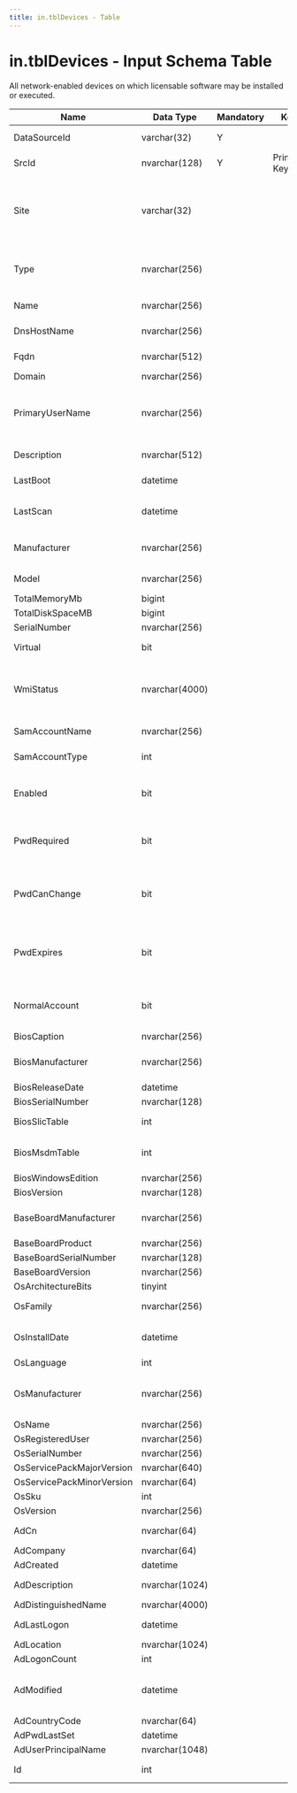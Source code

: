 ```yaml
---
title: in.tblDevices - Table
---
```

# in.tblDevices - Input Schema Table

​All network-enabled devices on which licensable software may be installed or executed.​

| Name                      | Data Type      | Mandatory | Key         | Comment                                                                                                                                         |
|---------------------------|----------------|-----------|-------------|-------------------------------------------------------------------------------------------------------------------------------------------------|
| DataSourceId              | varchar(32)    | Y         |             | Unique ID of the source of this record.|
| SrcI​​d                     | nvarchar(128)  | Y         | Primary Key | Unique ID of the device in its resp. data source|
| Site                      | varchar(32)    |           |             | A free text value the user can provide with the data source to indicate a site, environment, tenant, ​or other category these devices belong to.|
| Type                      | nvarchar(256)  |           |             | Server, Workstation, Mobile, Printer, or other indication of the type of device.|
| Name                      | nvarchar(256)  |           |             | Name of the device in its OS​.|
| DnsHostName               | nvarchar(256)  |           |             | ​​Hostname of the device in DNS, without domain.|
| Fqdn                      | nvarchar(512)  |           |             | Fully Qualified Domain Name.|
| Domain                    | nvarchar(256)  |           |             | Windows- or DNS domain.|
| PrimaryUserName           | nvarchar(256)  |           |             | Username of the user with the most logged on time on this device. Format: domain\user or user@domain.|
| Description               | nvarchar(512)  |           |             | Description of the device in the OS.|
| LastBoot                  | datetime       |           |             | Date and time the device was last booted.|
| LastScan                  | datetime       |           |             | Date and time the device was last scanned by the data source tool.|
| Manufacturer              | nvarchar(256)  |           |             | Must be an actual Manufacturer name or Empty.|
| Model                     | nvarchar(256)  |           |             | Must be an existing Model name or Empty.​|
| TotalMemoryMb             | bigint         |           |             |                                         |
| TotalDiskSpaceMB          | bigint         |           |             |                                         |
| SerialNumber              | nvarchar(256)  |           |             |                                         |
| Virtual                   | bit            |           |             | True if this is a virtual device.​​|
| WmiStatus                 | nvarchar(4000) |           |             | If the device info was retrieved using WMI, outcome of the last WMI scan. See [WMI Return Codes.](https://msdn.microsoft.com/en-us/library/aa394574)|
| SamAccountName            | nvarchar(256)  |           |             | Active Directory SAM-Account-Name attribute.|
| SamAccountType            | int            |           |             | Active Directory SAM-Account-Type property.|
| Enabled                   | bit            |           |             | Based on Active Directory AccountDisabled flag of the UserAccountControl property.|
| PwdRequired               | bit            |           |             | Based on Active Directory PASSWD_NOTREQD flag of the UserAccountControl property.|
| PwdCanChange              | bit            |           |             | Based on Active Directory PASSWD_CANT_CHANGE flag of the UserAccountControl property.|
| PwdExpires                | bit            |           |             | Based on Active Directory DONT_EXPIRE_PASSWORD flag of the UserAccountControl property.|
| NormalAccount             | bit            |           |             | Based on Active Directory NORMAL_ACCOUNT flag of the UserAccountControl property.|
| BiosCaption               | nvarchar(256)  |           |             |                                        |
| BiosManufacturer          | nvarchar(256)  |           |             | Must be an actual Manufacturer name or Empty.|
| BiosReleaseDate           | datetime       |           |             |                                        |
| BiosSerialNumber          | nvarchar(128)  |           |             |                                        |
| BiosSlicTable             | int            |           |             | OEM Activation version stored in ACPI SLIC table.|
| BiosMsdmTable             | int            |           |             | Does OEM Activation has an MSDM table (OA 3.0 or later).|
| BiosWindowsEdition        | nvarchar(256)  |           |             |                                        |
| BiosVersion               | nvarchar(128)  |           |             |                                        |
| BaseBoardManufacturer     | nvarchar(256)  |           |             | Must be an actual Manufacturer name or Empty.​|
| BaseBoardProduct          | nvarchar(256)  |           |             |                                        |
| BaseBoardSerialNumber     | nvarchar(128)  |           |             |                                        |
| BaseBoardVersion          | nvarchar(256)  |           |             |                                        |
| OsArchitectureBits        | tinyint        |           |             |                                        |
| OsFamily                  | nvarchar(256)  |           |             | Windows, Linux, Android, etc.          |
| OsInstallDate             | datetime       |           |             | Date and time the Operating System was installed.|
| OsLanguage                | int            |           |             |                                        |
| OsManufacturer            | nvarchar(256)  |           |             | Must be an actual Operating System Manufacturer name or Empty.|
| OsName                    | nvarchar(256)  |           |             |                                        |
| OsRegisteredUser          | nvarchar(256)  |           |             |                                        |
| OsSerialNumber            | nvarchar(256)  |           |             |                                        |
| OsServicePackMajorVersion | nvarchar(640)  |           |             |                                        |
| OsServicePackMinorVersion | nvarchar(64)   |           |             |                                        |
| OsSku                     | int            |           |             |                                        |
| OsVersion                 | nvarchar(256)  |           |             |                                        |
| AdCn                      | nvarchar(64)   |           |             | Active Directory Common name (CN)      |
| AdCompany                 | nvarchar(64)   |           |             |                                        |
| AdCreated                 | datetime       |           |             |                                        |
| AdDescription             | nvarchar(1024) |           |             | Active Directory Description.|
| AdDistinguishedName       | nvarchar(4000) |           |             |                                        |
| AdLastLogon               | datetime       |           |             | MAX(LastLogon, LastLogonTimestamp)     |
| AdLocation                | nvarchar(1024) |           |             |                                        |
| AdLogonCount              | int            |           |             |                                        |
| AdModified                | datetime       |           |             | Date and time the computer account was last modified in Active Directory.|
| AdCountryCode             | nvarchar(64)   |           |             |                                        |
| AdPwdLastSet              | datetime       |           |             |                                        |
| AdUserPrincipalName       | nvarchar(1048) |           |             |                                        |
| Id                        | int            |           |             | Generated during import. Leave empty.  |